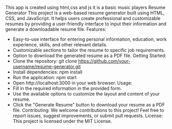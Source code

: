 This app is created using html,css and js it is a basic music players
Resume Generator
This project is a web-based resume generator built using HTML, CSS, and JavaScript. It helps users create professional and customizable resumes by providing a user-friendly interface to input their information and generate a downloadable resume file.
Features:
 * Easy-to-use interface for entering personal information, education, work experience, skills, and other relevant details.
 * Customizable sections to tailor the resume to specific job requirements.
 * Option to download the generated resume as a PDF file.
Getting Started:
 * Clone the repository: git clone https://github.com/your-username/resume-generator.git
 * Install dependencies: npm install
 * Run the application: npm start
 * Open http://localhost:3000 in your web browser.
Usage:
 * Fill in the required information in the provided form.
 * Use the available options to customize the layout and content of your resume.
 * Click the "Generate Resume" button to download your resume as a PDF file.
Contributing:
We welcome contributions to this project! Feel free to report issues, suggest improvements, or submit pull requests.
License:
This project is licensed under the MIT License.
